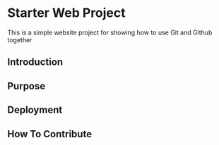 # Starter Web Project
This is a simple website project for showing how to use Git and Github together

## Introduction 

## Purpose

## Deployment

## How To Contribute